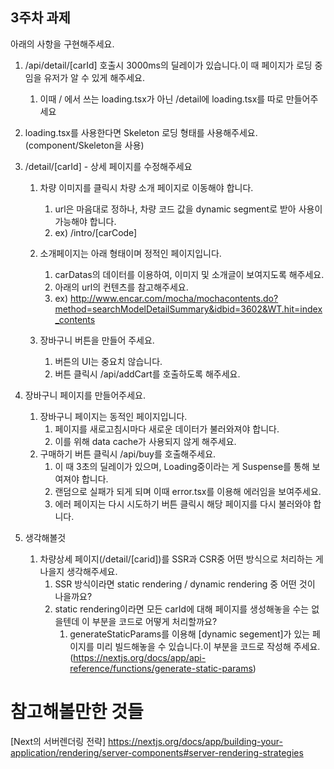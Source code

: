 ## 3주차 과제

아래의 사항을 구현해주세요.

1. /api/detail/[carId] 호출시 3000ms의 딜레이가 있습니다.이 때 페이지가 로딩 중임을 유저가 알 수 있게 해주세요.
   1. 이때 / 에서 쓰는 loading.tsx가 아닌 /detail에 loading.tsx를 따로 만들어주세요
2. loading.tsx를 사용한다면 Skeleton 로딩 형태를 사용해주세요.(component/Skeleton을 사용)
3. /detail/[carId] - 상세 페이지를 수정해주세요

   1. 차량 이미지를 클릭시 차량 소개 페이지로 이동해야 합니다.

      1. url은 마음대로 정하나, 차량 코드 값을 dynamic segment로 받아 사용이 가능해야 합니다.
      2. ex) /intro/[carCode]

   2. 소개페이지는 아래 형태이며 정적인 페이지입니다.

      1. carDatas의 데이터를 이용하여, 이미지 및 소개글이 보여지도록 해주세요.
      2. 아래의 url의 컨텐츠를 참고해주세요.
      3. ex) http://www.encar.com/mocha/mochacontents.do?method=searchModelDetailSummary&idbid=3602&WT.hit=index_contents

   3. 장바구니 버튼을 만들어 주세요.
      1. 버튼의 UI는 중요치 않습니다.
      2. 버튼 클릭시 /api/addCart를 호출하도록 해주세요.

4. 장바구니 페이지를 만들어주세요.

   1. 장바구니 페이지는 동적인 페이지입니다.
      1. 페이지를 새로고침시마다 새로운 데이터가 불러와져야 합니다.
      2. 이를 위해 data cache가 사용되지 않게 해주세요.
   2. 구매하기 버튼 클릭시 /api/buy를 호출해주세요.
      1. 이 때 3초의 딜레이가 있으며, Loading중이라는 게 Suspense를 통해 보여져야 합니다.
      2. 랜덤으로 실패가 되게 되며 이때 error.tsx를 이용해 에러임을 보여주세요.
      3. 에러 페이지는 다시 시도하기 버튼 클릭시 해당 페이지를 다시 불러와야 합니다.

5. 생각해볼것
   1. 차량상세 페이지(/detail/[carid])를 SSR과 CSR중 어떤 방식으로 처리하는 게 나을지 생각해주세요.
      1. SSR 방식이라면 static rendering / dynamic rendering 중 어떤 것이 나을까요?
      2. static rendering이라면 모든 carId에 대해 페이지를 생성해놓을 수는 없을텐데 이 부분을 코드로 어떻게 처리할까요?
         1. generateStaticParams를 이용해 [dynamic segement]가 있는 페이지를 미리 빌드해놓을 수 있습니다.이 부분을 코드로 작성해 주세요. (https://nextjs.org/docs/app/api-reference/functions/generate-static-params)

# 참고해볼만한 것들

[Next의 서버렌더링 전략] https://nextjs.org/docs/app/building-your-application/rendering/server-components#server-rendering-strategies
